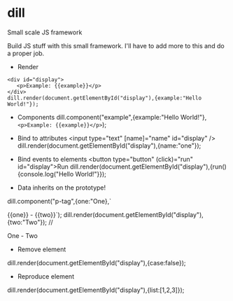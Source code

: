# dill
Small scale JS framework

Build JS stuff with this small framework.
I'll have to add more to this and do a proper job.

 - Render
 ```
<div id="display">
    <p>Example: {{example}}</p>
</div>
dill.render(document.getElementById("display"),{example:"Hello World!"});
```
 
 - Components
<example></example>
dill.component("example",{example:"Hello World!"},`<p>Example: {{example}}</p>`);

 - Bind to attributes
<input type="text" [name]="name" id="display" />
dill.render(document.getElementById("display"),{name:"one"});

 - Bind events to elements
<button type="button" (click)="run" id="display">Run</button>
dill.render(document.getElementById("display"),{run(){console.log("Hello World!"}});

 - Data inherits on the prototype!
<div id="display">
    <p-tag></p-tag>
</div>
dill.component("p-tag",{one:"One},`<p>{{one}} - {{two}}`);
dill.render(document.getElementById("display"),{two:"Two"});
// <p>One - Two</p>

 - Remove element
<div dill-if="case" id="display"></div>
dill.render(document.getElementById("display"),{case:false});

 - Reproduce element
<div dill-for="list" id="display"></div>
dill.render(document.getElementById("display"),{list:[1,2,3]});
